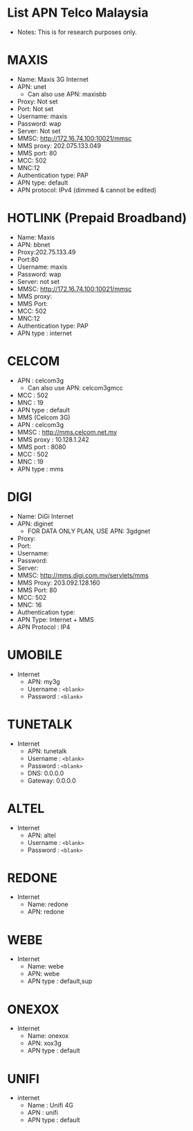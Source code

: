 # List APN Telco Malaysia
- Notes: This is for research purposes only.

# MAXIS
- Name: Maxis 3G Internet
- APN: unet
  - Can also use APN: maxisbb
- Proxy: Not set
- Port: Not set
- Username: maxis
- Password: wap
- Server: Not set
- MMSC: http://172.16.74.100:10021/mmsc
- MMS proxy: 202.075.133.049
- MMS port: 80
- MCC: 502
- MNC:12
- Authentication type: PAP
- APN type: default
- APN protocol: IPv4 (dimmed & cannot be edited)

# HOTLINK (Prepaid Broadband)
- Name: Maxis
- APN: bbnet
- Proxy:202.75.133.49
- Port:80
- Username: maxis
- Password: wap
- Server: not set
- MMSC: http://172.16.74.100:10021/mmsc
- MMS proxy:
- MMS Port:
- MCC: 502
- MNC:12
- Authentication type: PAP
- APN type : internet

# CELCOM
- APN : celcom3g 
  - Can also use APN: celcom3gmcc
- MCC : 502
- MNC : 19
- APN type : default
- MMS (Celcom 3G)
- APN : celcom3g
- MMSC : http://mms.celcom.net.my
- MMS proxy : 10.128.1.242
- MMS port : 8080
- MCC : 502
- MNC : 19
- APN type : mms

# DIGI
- Name: DiGi Internet
- APN: diginet
  - FOR DATA ONLY PLAN, USE APN: 3gdgnet
- Proxy:
- Port:
- Username:
- Password:
- Server:
- MMSC: http://mms.digi.com.my/servlets/mms
- MMS Proxy: 203.092.128.160
- MMS Port: 80
- MCC: 502
- MNC: 16
- Authentication type:
- APN Type: Internet + MMS
- APN Protocol : IP4

# UMOBILE
- Internet
  - APN: my3g
  - Username : `<blank>`
  - Password : `<blank>`

# TUNETALK
- Internet
  - APN: tunetalk
  - Username : `<blank>`
  - Password : `<blank>`
  - DNS: 0.0.0.0
  - Gateway: 0.0.0.0

# ALTEL
- Internet
  - APN: altel
  - Username : `<blank>`
  - Password : `<blank>`

# REDONE
- Internet
  - Name: redone
  - APN: redone

# WEBE
- Internet
  - Name: webe
  - APN: webe
  - APN type : default,sup

# ONEXOX
- Internet
  - Name: onexox
  - APN: xox3g
  - APN type : default

# UNIFI
- internet
  - Name : Unifi 4G
  - APN : unifi
  - APN type : default
